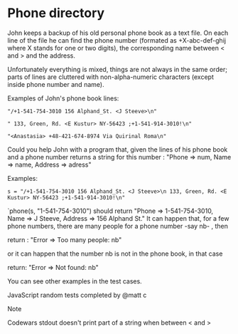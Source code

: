 # Phone directory

John keeps a backup of his old personal phone book as a text file. On each line of the file he can find the phone number (formated as +X-abc-def-ghij where X stands for one or two digits), the corresponding name between < and > and the address.

Unfortunately everything is mixed, things are not always in the same order; parts of lines are cluttered with non-alpha-numeric characters (except inside phone number and name).

Examples of John's phone book lines:

`"/+1-541-754-3010 156 Alphand_St. <J Steeve>\n"`

`" 133, Green, Rd. <E Kustur> NY-56423 ;+1-541-914-3010!\n"`

`"<Anastasia> +48-421-674-8974 Via Quirinal Roma\n"`

Could you help John with a program that, given the lines of his phone book and a phone number returns a string for this number : "Phone => num, Name => name, Address => adress"

Examples:

`s = "/+1-541-754-3010 156 Alphand_St. <J Steeve>\n 133, Green, Rd. <E Kustur> NY-56423 ;+1-541-914-3010!\n"`

`phone(s, "1-541-754-3010") should return "Phone => 1-541-754-3010, Name => J Steeve, Address => 156 Alphand St."
It can happen that, for a few phone numbers, there are many people for a phone number -say nb- , then

return : "Error => Too many people: nb"

or it can happen that the number nb is not in the phone book, in that case

return: "Error => Not found: nb"

You can see other examples in the test cases.

JavaScript random tests completed by @matt c

Note

Codewars stdout doesn't print part of a string when between < and >
